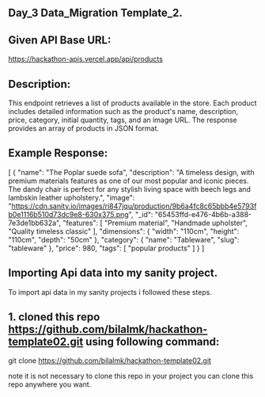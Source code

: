 ## Day_3 Data_Migration Template_2.

## Given API Base URL:
  https://hackathon-apis.vercel.app/api/products


## Description:
This endpoint retrieves a list of products available in the store. Each product includes detailed information such as the product's name, description, price, category, initial quantity, tags, and an image URL. The response provides an array of products in JSON format.

## Example Response:


[
  {
    "name": "The Poplar suede sofa",
    "description": "A timeless design, with premium materials features as one of our most popular and iconic pieces. The dandy chair is perfect for any stylish living space with beech legs and lambskin leather upholstery.",
    "image": "https://cdn.sanity.io/images/ri847jqu/production/9b6a4fc8c65bbb4e5793fb0e1116b510d73dc9e8-630x375.png",
    "_id": "65453ffd-e476-4b6b-a388-7e3de1bb632a",
    "features": [
        "Premium material",
        "Handmade upholster",
        "Quality timeless classic"
    ],
    "dimensions": {
        "width": "110cm",
        "height": "110cm",
        "depth": "50cm"
    },
    "category": {
        "name": "Tableware",
        "slug": "tableware"
    },
    "price": 980,
    "tags": [
        "popular products"
    ]
  }
]

## Importing Api data into my sanity project.

To import api data in my sanity projects i followed these steps.

## 1. cloned this repo https://github.com/bilalmk/hackathon-template02.git using following command:

  git clone https://github.com/bilalmk/hackathon-template02.git

note it is not necessary to clone this repo in your project you can clone this repo anywhere you want.